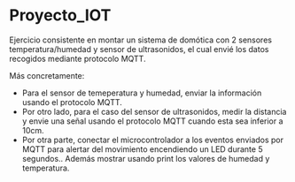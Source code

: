 # Proyecto_IOT
Ejercicio consistente en  montar un sistema de domótica con 2 sensores temperatura/humedad y sensor de ultrasonidos, el cual envié los datos recogidos mediante protocolo MQTT.

Más concretamente:
- Para el sensor de temeperatura y humedad, enviar la información usando el protocolo MQTT.
- Por otro lado, para el caso del sensor de ultrasonidos, medir la distancia y envie una señal usando el protocolo MQTT cuando esta sea inferior a 10cm.
- Por otra parte, conectar el microcontrolador a los eventos enviados por MQTT para alertar del movimiento encendiendo un LED durante 5 segundos.. Además 
  mostrar usando print los valores de humedad y temperatura.
